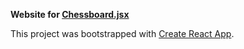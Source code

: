 **Website for [Chessboard.jsx](https://github.com/willb335/chessboardjsx)**

This project was bootstrapped with [Create React App](https://github.com/facebookincubator/create-react-app).
